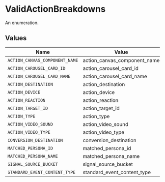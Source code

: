 # ValidActionBreakdowns

An enumeration.


## Values

| Name                           | Value                          |
| ------------------------------ | ------------------------------ |
| `ACTION_CANVAS_COMPONENT_NAME` | action_canvas_component_name   |
| `ACTION_CAROUSEL_CARD_ID`      | action_carousel_card_id        |
| `ACTION_CAROUSEL_CARD_NAME`    | action_carousel_card_name      |
| `ACTION_DESTINATION`           | action_destination             |
| `ACTION_DEVICE`                | action_device                  |
| `ACTION_REACTION`              | action_reaction                |
| `ACTION_TARGET_ID`             | action_target_id               |
| `ACTION_TYPE`                  | action_type                    |
| `ACTION_VIDEO_SOUND`           | action_video_sound             |
| `ACTION_VIDEO_TYPE`            | action_video_type              |
| `CONVERSION_DESTINATION`       | conversion_destination         |
| `MATCHED_PERSONA_ID`           | matched_persona_id             |
| `MATCHED_PERSONA_NAME`         | matched_persona_name           |
| `SIGNAL_SOURCE_BUCKET`         | signal_source_bucket           |
| `STANDARD_EVENT_CONTENT_TYPE`  | standard_event_content_type    |